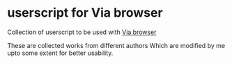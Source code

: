 # userscript for Via browser
Collection of userscript to be used with [Via browser](https://play.google.com/store/apps/details?id=mark.via.gp&gl=US)

These are collected works from different authors 
Which are modified by me upto some extent for better usability.

